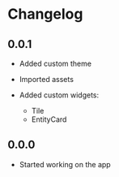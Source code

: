 # Changelog 

## 0.0.1

- Added custom theme

- Imported assets

- Added custom widgets:
  - Tile
  - EntityCard

## 0.0.0

- Started working on the app